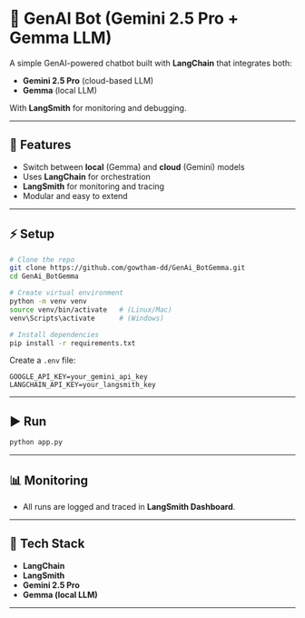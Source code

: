 
# 🤖 GenAI Bot (Gemini 2.5 Pro + Gemma LLM)

A simple GenAI-powered chatbot built with **LangChain** that integrates both:
- **Gemini 2.5 Pro** (cloud-based LLM)
- **Gemma** (local LLM)

With **LangSmith** for monitoring and debugging.

---

## 🚀 Features
- Switch between **local** (Gemma) and **cloud** (Gemini) models
- Uses **LangChain** for orchestration
- **LangSmith** for monitoring and tracing
- Modular and easy to extend

---

## ⚡ Setup
```bash
# Clone the repo
git clone https://github.com/gowtham-dd/GenAi_BotGemma.git
cd GenAi_BotGemma

# Create virtual environment
python -m venv venv
source venv/bin/activate   # (Linux/Mac)
venv\Scripts\activate      # (Windows)

# Install dependencies
pip install -r requirements.txt
````

Create a `.env` file:

```
GOOGLE_API_KEY=your_gemini_api_key
LANGCHAIN_API_KEY=your_langsmith_key
```

---

## ▶️ Run

```bash
python app.py
```

---

## 📊 Monitoring

* All runs are logged and traced in **LangSmith Dashboard**.

---

## 📌 Tech Stack

* **LangChain**
* **LangSmith**
* **Gemini 2.5 Pro**
* **Gemma (local LLM)**

---

